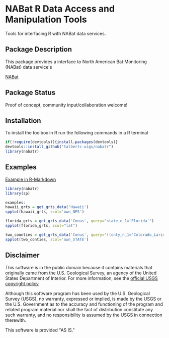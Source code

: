 NABat R Data Access and Manipulation Tools
===

Tools for interfacing R with NABat data services.

## Package Description

This package provides a interface to North American Bat Monitoring (NABat) data service's 

[NABat](https://nabatmonitoring.org/#/home)

## Package Status

Proof of concept, community input/collaboration welcome!

## Installation

To install the toolbox in R run the following commands in a R terminal

```R
if(!require(devtools)){install.packages(devtools)}
devtools::install_github("talbertc-usgs/nabatr")
library(nabatr)
```

## Examples

[Example in R-Markdown](http://htmlpreview.github.io/?https://github.com/talbertc-usgs/NABatR/blob/master/Examples/NABatR_Demo.html)

```r
library(nabatr)
library(sp)

examples:
hawaii_grts = get_grts_data('Hawaii')
spplot(hawaii_grts, zcol='own_NPS')

florida_grts = get_grts_data('Conus', query="state_n_1='Florida'")
spplot(florida_grts, zcol="lat")

two_counties = get_grts_data('Conus', query="((cnty_n_1='Colorado_Larimer')or(cnty_n_1='Colorado_Jackson'))")
spplot(two_conties, zcol='own_STATE')

```


## Disclaimer
This software is in the public domain because it contains materials that originally came from the U.S. Geological Survey, an agency of the United States Department of Interior. For more information, see the [official USGS copyright policy](https://www.usgs.gov/visual-id/credit_usgs.html#copyright/ "official USGS copyright policy")

Although this software program has been used by the U.S. Geological Survey (USGS), no warranty, expressed or implied, is made by the USGS or the U.S. Government as to the accuracy and functioning of the program and related program material nor shall the fact of distribution constitute any such warranty, and no responsibility is assumed by the USGS in connection therewith.

This software is provided "AS IS."

